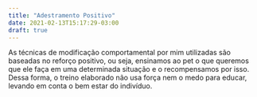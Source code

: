 ```yaml
---
title: "Adestramento Positivo"
date: 2021-02-13T15:17:29-03:00
draft: true
---
```


As técnicas de modificação comportamental por mim utilizadas são baseadas no
reforço positivo, ou seja, ensinamos ao pet o que queremos que ele faça em uma
determinada situação e o recompensamos por isso. Dessa forma, o treino
elaborado não usa força nem o medo para educar, levando em conta o bem estar do
indivíduo.
